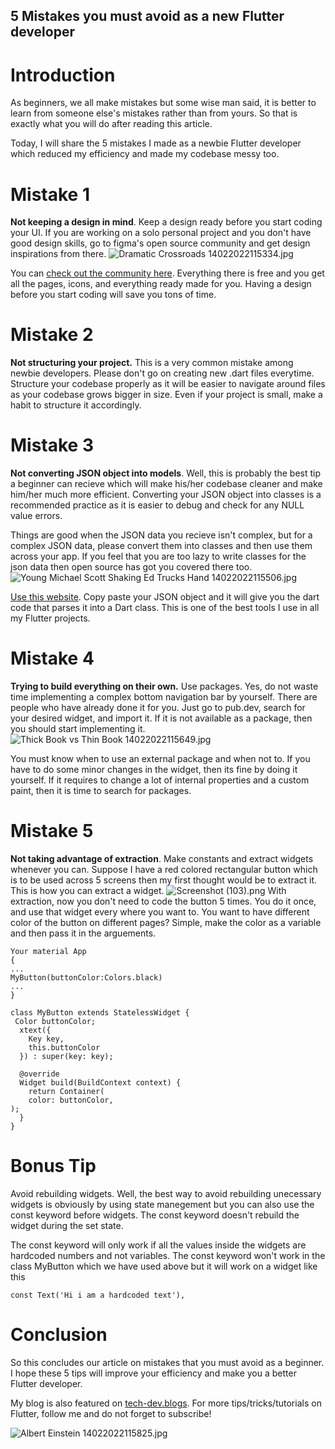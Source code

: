 ## 5 Mistakes you must avoid as a new Flutter developer

# Introduction
As beginners, we all make mistakes but some wise man said, it is better to learn from someone else's mistakes rather than from yours. So that is exactly what you will do after reading this article.

Today, I will share the 5 mistakes I made as a newbie Flutter developer which reduced my efficiency and made my codebase messy too.

# Mistake 1
**Not keeping a design in mind**. Keep a design ready before you start coding your UI. If you are working on a solo personal project and you don't have good design skills, go to figma's open source community and get design inspirations from there.
![Dramatic Crossroads 14022022115334.jpg](https://cdn.hashnode.com/res/hashnode/image/upload/v1644820314998/vU89rvAN0.jpeg)

You can [check out the community here](https://www.figma.com/community). Everything there is free and you get all the pages, icons, and everything ready made for you. Having a design before you start coding will save you tons of time.

# Mistake 2
**Not structuring your project.** This is a very common mistake among newbie developers. Please don't go on creating new .dart files everytime. Structure your codebase properly as it will be easier to navigate around files as your codebase grows bigger in size. Even if your project is small, make a habit to structure it accordingly.

# Mistake 3
**Not converting JSON object into models**. Well, this is probably the best tip a beginner can recieve which will make his/her codebase cleaner and make him/her much more efficient. Converting your JSON object into classes is a recommended practice as it is easier to debug and check for any NULL value errors.

Things are good when the JSON data you recieve isn't complex, but for a complex JSON data, please convert them into classes and then use them across your app. If you feel that you are too lazy to write classes for the json data then open source has got you covered there too.
![Young Michael Scott Shaking Ed Trucks Hand 14022022115506.jpg](https://cdn.hashnode.com/res/hashnode/image/upload/v1644820326680/iu33qp5XX.jpeg)


[Use this website](https://app.quicktype.io/). Copy paste your JSON object and it will give you the dart code that parses it into a Dart class. This is one of the best tools I use in all my Flutter projects. 

# Mistake 4
**Trying to build everything on their own.** Use packages. Yes, do not waste time implementing a complex bottom navigation bar by yourself. There are people who have already done it for you. Just go to pub.dev, search for your desired widget, and import it. If it is not available as a package, then you should start implementing it. 
![Thick Book vs Thin Book 14022022115649.jpg](https://cdn.hashnode.com/res/hashnode/image/upload/v1644820335023/ZwRlTQdoC.jpeg)

You must know when to use an external package and when not to. If you have to do some minor changes in the widget, then its fine by doing it yourself. If it requires to change a lot of internal properties and a custom paint, then it is time to search for packages.

# Mistake 5
**Not taking advantage of extraction**. Make constants and extract widgets whenever you can. Suppose I have a red colored rectangular button which is to be used across 5 screens then my first thought would be to extract it. This is how you can extract a widget. 
![Screenshot (103).png](https://cdn.hashnode.com/res/hashnode/image/upload/v1644819046684/aVbKPi-oH.png)
With extraction, now you don't need to code the button 5 times. You do it once, and use that widget every where you want to. You want to have different color of the button on different pages? Simple, make the color as a variable and then pass it in the arguements. 
```
Your material App
{
...
MyButton(buttonColor:Colors.black)
...
}

class MyButton extends StatelessWidget {
 Color buttonColor;
  xtext({
    Key key,
    this.buttonColor
  }) : super(key: key);

  @override
  Widget build(BuildContext context) {
    return Container(
    color: buttonColor,
);
  }
}
```

# Bonus Tip
Avoid rebuilding widgets. Well, the best way to avoid rebuilding unecessary widgets is obviously by using state manegement but you can also use the const keyword before widgets. The const keyword doesn't rebuild the widget during the set state. 

The const keyword will only work if all the values inside the widgets are hardcoded numbers and not variables. The const keyword won't work in the class MyButton which we have used above but it will work on a widget like this

```
const Text('Hi i am a hardcoded text'),
```

# Conclusion
So this concludes our article on mistakes that you must avoid as a beginner. I hope these 5 tips will improve your efficiency and make you a better Flutter developer.

My blog is also featured on [tech-dev.blogs](https://t.co/ACp2EwR5os). For more tips/tricks/tutorials on Flutter, follow me and do not forget to subscribe!

![Albert Einstein 14022022115825.jpg](https://cdn.hashnode.com/res/hashnode/image/upload/v1644820342866/SmTVFi8ZT.jpeg)